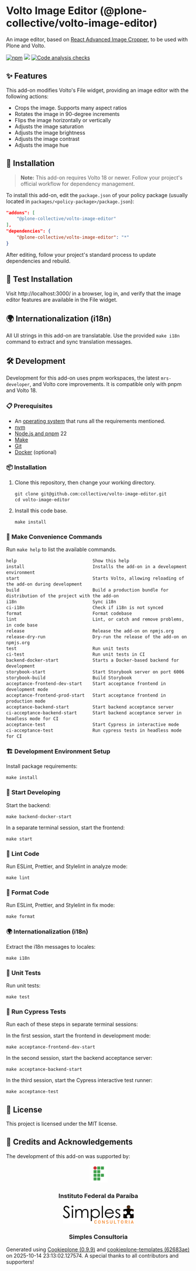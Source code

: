 # Volto Image Editor (@plone-collective/volto-image-editor)

An image editor, based on [React Advanced Image Cropper](https://www.npmjs.com/package/react-advanced-cropper), to be used with Plone and Volto.

[![npm](https://img.shields.io/npm/v/@plone-collective/volto-image-editor)](https://www.npmjs.com/package/@plone-collective/volto-image-editor)
[![](https://img.shields.io/badge/-Storybook-ff4785?logo=Storybook&logoColor=white&style=flat-square)](https://simplesconsultoria.github.io/volto-image-editor/)
[![Code analysis checks](https://github.com/collective/volto-image-editor/actions/workflows/main.yml/badge.svg)](https://github.com/collective/volto-image-editor/actions/workflows/main.yml)

## ✨ Features


This add-on modifies Volto's File widget, providing an image editor with the following actions:

- Crops the image. Supports many aspect ratios
- Rotates the image in 90-degree increments
- Flips the image horizontally or vertically
- Adjusts the image saturation
- Adjusts the image brightness
- Adjusts the image contrast
- Adjusts the image hue



## 🚀 Installation

> **Note:** This add-on requires Volto 18 or newer. Follow your project's official workflow for dependency management.


To install this add-on, edit the `package.json` of your policy package (usually located in `packages/<policy-package>/package.json`):

```json
"addons": [
    "@plone-collective/volto-image-editor"
],
"dependencies": {
    "@plone-collective/volto-image-editor": "*"
}
```

After editing, follow your project's standard process to update dependencies and rebuild.

## 🧪 Test Installation

Visit http://localhost:3000/ in a browser, log in, and verify that the image editor features are available in the File widget.

## 🌍 Internationalization (i18n)

All UI strings in this add-on are translatable. Use the provided `make i18n` command to extract and sync translation messages.

## 🛠️ Development


Development for this add-on uses pnpm workspaces, the latest `mrs-developer`, and Volto core improvements. It is compatible only with pnpm and Volto 18.


### 📋 Prerequisites

-   An [operating system](https://6.docs.plone.org/install/create-project-cookieplone.html#prerequisites-for-installation) that runs all the requirements mentioned.
-   [nvm](https://6.docs.plone.org/install/create-project-cookieplone.html#nvm)
-   [Node.js and pnpm](https://6.docs.plone.org/install/create-project.html#node-js) 22
-   [Make](https://6.docs.plone.org/install/create-project-cookieplone.html#make)
-   [Git](https://6.docs.plone.org/install/create-project-cookieplone.html#git)
-   [Docker](https://docs.docker.com/get-started/get-docker/) (optional)


### 📦 Installation

1.  Clone this repository, then change your working directory.

    ```shell
    git clone git@github.com:collective/volto-image-editor.git
    cd volto-image-editor
    ```

2.  Install this code base.

    ```shell
    make install
    ```


### 🧰 Make Convenience Commands

Run `make help` to list the available commands.

```text
help                             Show this help
install                          Installs the add-on in a development environment
start                            Starts Volto, allowing reloading of the add-on during development
build                            Build a production bundle for distribution of the project with the add-on
i18n                             Sync i18n
ci-i18n                          Check if i18n is not synced
format                           Format codebase
lint                             Lint, or catch and remove problems, in code base
release                          Release the add-on on npmjs.org
release-dry-run                  Dry-run the release of the add-on on npmjs.org
test                             Run unit tests
ci-test                          Run unit tests in CI
backend-docker-start             Starts a Docker-based backend for development
storybook-start                  Start Storybook server on port 6006
storybook-build                  Build Storybook
acceptance-frontend-dev-start    Start acceptance frontend in development mode
acceptance-frontend-prod-start   Start acceptance frontend in production mode
acceptance-backend-start         Start backend acceptance server
ci-acceptance-backend-start      Start backend acceptance server in headless mode for CI
acceptance-test                  Start Cypress in interactive mode
ci-acceptance-test               Run cypress tests in headless mode for CI
```

### 🏗️ Development Environment Setup

Install package requirements:

```shell
make install
```

### 🚦 Start Developing

Start the backend:

```shell
make backend-docker-start
```

In a separate terminal session, start the frontend:

```shell
make start
```

### 🧹 Lint Code

Run ESLint, Prettier, and Stylelint in analyze mode:

```shell
make lint
```

### 🎨 Format Code

Run ESLint, Prettier, and Stylelint in fix mode:

```shell
make format
```

### 🌍 Internationalization (i18n)

Extract the i18n messages to locales:

```shell
make i18n
```

### 🧪 Unit Tests

Run unit tests:

```shell
make test
```

### 🧪 Run Cypress Tests

Run each of these steps in separate terminal sessions:

In the first session, start the frontend in development mode:

```shell
make acceptance-frontend-dev-start
```

In the second session, start the backend acceptance server:

```shell
make acceptance-backend-start
```

In the third session, start the Cypress interactive test runner:

```shell
make acceptance-test
```


## 📄 License

This project is licensed under the MIT license.


## 🙏 Credits and Acknowledgements

The development of this add-on was supported by:

<div style="text-align:center;">
    <div>
        <img src="https://raw.githubusercontent.com/collective/volto-image-editor/refs/heads/main/docs/docs/_static/ifpb-icon.svg" height="50px" style="max-height:50px">
        <h3>Instituto Federal da Paraíba</h3>
    </a>
    </div>
    <div>
        <img src="https://raw.githubusercontent.com/collective/volto-image-editor/refs/heads/main/docs/docs/_static/logo-simples.svg"  height="50px" style="max-height:50px">
        <h3>Simples Consultoria</h3>
        </a>
    </div>
</div>

Generated using [Cookieplone (0.9.9)](https://github.com/plone/cookieplone) and [cookieplone-templates (62683ae)](https://github.com/plone/cookieplone-templates/commit/62683aec96c2b6454cc32e06e57910fab3d52425) on 2025-10-14 23:13:02.127574. A special thanks to all contributors and supporters!
